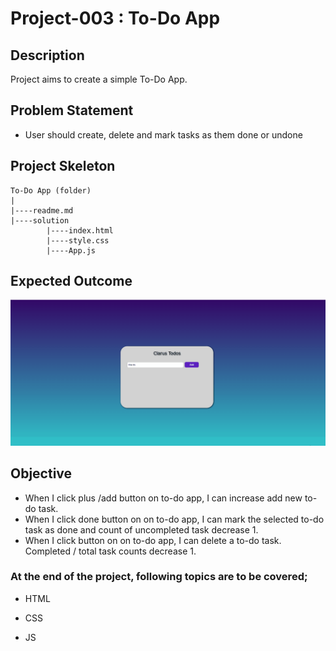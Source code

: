 # Project-003 : To-Do App

## Description

Project aims to create a simple To-Do App.

## Problem Statement

- User should create, delete and mark tasks as them done or undone

## Project Skeleton

```
To-Do App (folder)
|
|----readme.md         
|----solution
        |----index.html
        |----style.css
        |----App.js
```

## Expected Outcome

![Project Snapshot](./project_1.gif)



## Objective

  - When I click plus /add button on to-do app, I can increase add new to-do task.
  - When I click done button on on to-do app, I can mark the selected to-do task as done and count of uncompleted task decrease 1.
  - When I click button on on to-do app, I can delete a to-do task. Completed / total task counts decrease 1.

### At the end of the project, following topics are to be covered;

- HTML

- CSS

- JS



<p align="center> <strong>⌛ Happy Coding  ✍ </strong></p>
